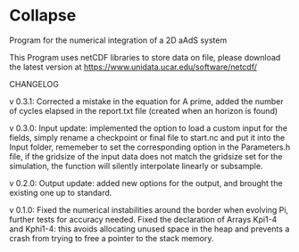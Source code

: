 # Collapse

Program for the numerical integration of a 2D aAdS system

This Program uses netCDF libraries to store data on file, please download the latest version at <https://www.unidata.ucar.edu/software/netcdf/>

CHANGELOG

v 0.3.1: Corrected a mistake in the equation for A prime, added the number of cycles elapsed in the report.txt file (created when an horizon is found)

v 0.3.0: Input update: implemented the option to load a custom input for the fields, simply rename a checkpoint or final file to start.nc and put it into the Input folder, rememeber to set the corresponding option in the Parameters.h file, if the gridsize of the input data does not match the gridsize set for the simulation, the function will silently interpolate linearly or subsample.

v 0.2.0: Output update: added new options for the output, and brought the existing one up to standard.

v 0.1.0: Fixed the numerical instabilities around the border when evolving Pi, further tests for accuracy needed. Fixed the declaration of Arrays Kpi1-4 and Kphi1-4: this avoids allocating unused space in the heap and prevents a crash from trying to free a pointer to the stack memory.
